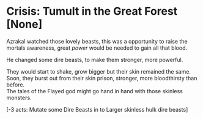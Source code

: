 # Crisis: Tumult in the Great Forest [None]

Azrakal watched those lovely beasts, this was a opportunity to raise the mortals awareness, great *power* would be needed to gain all that blood.

He changed some dire beasts, to make them stronger, more powerful.

They would start to shake, grow bigger but their skin remained the same. Soon, they burst out from their skin prison, stronger, more bloodthirsty than before.  
The tales of the Flayed god might go hand in hand with those skinless monsters.

[-3 acts: Mutate some Dire Beasts in to Larger skinless hulk dire beasts]
